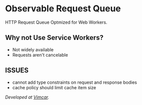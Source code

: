 # Observable Request Queue

HTTP Request Queue Optmized for Web Workers.

## Why not Use Service Workers?

* Not widely available
* Requests aren't cancelable

## ISSUES

* cannot add type constraints on request and response bodies
* cache policy should limit cache item size


_Developed at [Vimcar](https://vimcar.com/)._
